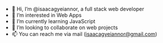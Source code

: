 - 👋 Hi, I’m @isaacagyeiannor, a full stack web developer
- 👀 I’m interested in Web Apps
- 🌱 I’m currently learning JavaScript
- 💞️ I’m looking to collaborate on web projects
- 📫 You can reach me via mail (isaacagyeiannor@gmail.com)

<!---
isaacagyeiannor/isaacagyeiannor is a ✨ special ✨ repository because its `README.md` (this file) appears on your GitHub profile.
You can click the Preview link to take a look at your changes.
--->
